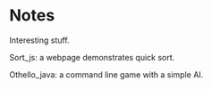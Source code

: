 # Notes
Interesting stuff.

Sort_js: a webpage demonstrates quick sort.

Othello_java: a command line game with a simple AI.
